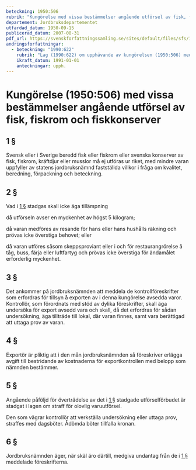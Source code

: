 ```yaml
---
beteckning: 1950:506
rubrik: "Kungörelse med vissa bestämmelser angående utförsel av fisk, fiskrom och fiskkonserver"
departement: Jordbruksdepartementet
utfardad_datum: 1950-09-15
publicerad_datum: 2007-08-31
pdf_url: https://svenskforfattningssamling.se/sites/default/files/sfs/1950-09/SFS1950-506.pdf
andringsforfattningar:
  - beteckning: "1990:622"
    rubrik: "Lag (1990:622) om upphävande av kungörelsen (1950:506) med vissa bestämmelser angående utförsel av fisk, fiskrom och fiskkonserver"
    ikraft_datum: 1991-01-01
    anteckningar: upph.
---
```


# Kungörelse (1950:506) med vissa bestämmelser angående utförsel av fisk, fiskrom och fiskkonserver

## 1 §

Svensk eller i Sverige beredd fisk eller fiskrom eller svenska konserver av fisk, fiskrom, kräftdjur eller musslor må ej utföras ur riket, med mindre varan uppfyller av statens jordbruksnämnd fastställda villkor i fråga om kvalitet, beredning, förpackning och beteckning.

## 2 §

Vad i [1 §](#1) stadgas skall icke äga tillämpning

då utförseln avser en myckenhet av högst 5 kilogram;

då varan medföres av resande för hans eller hans hushålls räkning och prövas icke överstiga behovet; eller

då varan utföres såsom skeppsproviant eller i och för restaurangrörelse å tåg, buss, färja eller luftfartyg och prövas icke överstiga för ändamålet erforderlig myckenhet.

## 3 §

Det ankommer på jordbruksnämnden att meddela de kontrollföreskrifter som erfordras för tillsyn å exporten av i denna kungörelse avsedda varor. Kontrollör, som förordnats med stöd av dylika föreskrifter, skall äga undersöka för export avsedd vara och skall, då det erfordras för sådan undersökning, äga tillträde till lokal, där varan finnes, samt vara berättigad att uttaga prov av varan.

## 4 §

Exportör är pliktig att i den mån jordbruksnämnden så föreskriver erlägga avgift till bestridande av kostnaderna för exportkontrollen med belopp som nämnden bestämmer.

## 5 §

Angående påföljd för överträdelse av det i [1 §](#1) stadgade utförselförbudet är stadgat i lagen om straff för olovlig varuutförsel.

Den som vägrar kontrollör att verkställa undersökning eller uttaga prov, straffes med dagsböter. Ådömda böter tillfalla kronan.

## 6 §

Jordbruksnämnden äger, när skäl äro därtill, medgiva undantag från de i [1 §](#1) meddelade föreskrifterna.